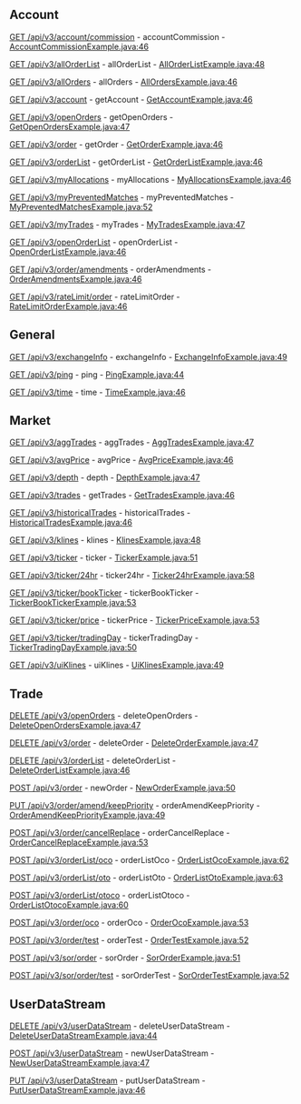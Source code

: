 ## Account

[GET /api/v3/account/commission](https://developers.binance.com/docs/binance-spot-api-docs/rest-api/account-endpoints#query-commission-rates-user_data) - accountCommission - [AccountCommissionExample.java:46](/examples/spot/src/main/java/com/binance/connector/client/spot/rest/account/AccountCommissionExample.java#L46)

[GET /api/v3/allOrderList](https://developers.binance.com/docs/binance-spot-api-docs/rest-api/account-endpoints#query-all-order-lists-user_data) - allOrderList - [AllOrderListExample.java:48](/examples/spot/src/main/java/com/binance/connector/client/spot/rest/account/AllOrderListExample.java#L48)

[GET /api/v3/allOrders](https://developers.binance.com/docs/binance-spot-api-docs/rest-api/account-endpoints#all-orders-user_data) - allOrders - [AllOrdersExample.java:46](/examples/spot/src/main/java/com/binance/connector/client/spot/rest/account/AllOrdersExample.java#L46)

[GET /api/v3/account](https://developers.binance.com/docs/binance-spot-api-docs/rest-api/account-endpoints#account-information-user_data) - getAccount - [GetAccountExample.java:46](/examples/spot/src/main/java/com/binance/connector/client/spot/rest/account/GetAccountExample.java#L46)

[GET /api/v3/openOrders](https://developers.binance.com/docs/binance-spot-api-docs/rest-api/account-endpoints#current-open-orders-user_data) - getOpenOrders - [GetOpenOrdersExample.java:47](/examples/spot/src/main/java/com/binance/connector/client/spot/rest/account/GetOpenOrdersExample.java#L47)

[GET /api/v3/order](https://developers.binance.com/docs/binance-spot-api-docs/rest-api/account-endpoints#query-order-user_data) - getOrder - [GetOrderExample.java:46](/examples/spot/src/main/java/com/binance/connector/client/spot/rest/account/GetOrderExample.java#L46)

[GET /api/v3/orderList](https://developers.binance.com/docs/binance-spot-api-docs/rest-api/account-endpoints#query-order-list-user_data) - getOrderList - [GetOrderListExample.java:46](/examples/spot/src/main/java/com/binance/connector/client/spot/rest/account/GetOrderListExample.java#L46)

[GET /api/v3/myAllocations](https://developers.binance.com/docs/binance-spot-api-docs/rest-api/account-endpoints#query-allocations-user_data) - myAllocations - [MyAllocationsExample.java:46](/examples/spot/src/main/java/com/binance/connector/client/spot/rest/account/MyAllocationsExample.java#L46)

[GET /api/v3/myPreventedMatches](https://developers.binance.com/docs/binance-spot-api-docs/rest-api/account-endpoints#query-prevented-matches-user_data) - myPreventedMatches - [MyPreventedMatchesExample.java:52](/examples/spot/src/main/java/com/binance/connector/client/spot/rest/account/MyPreventedMatchesExample.java#L52)

[GET /api/v3/myTrades](https://developers.binance.com/docs/binance-spot-api-docs/rest-api/account-endpoints#account-trade-list-user_data) - myTrades - [MyTradesExample.java:47](/examples/spot/src/main/java/com/binance/connector/client/spot/rest/account/MyTradesExample.java#L47)

[GET /api/v3/openOrderList](https://developers.binance.com/docs/binance-spot-api-docs/rest-api/account-endpoints#query-open-order-lists-user_data) - openOrderList - [OpenOrderListExample.java:46](/examples/spot/src/main/java/com/binance/connector/client/spot/rest/account/OpenOrderListExample.java#L46)

[GET /api/v3/order/amendments](https://developers.binance.com/docs/binance-spot-api-docs/rest-api/account-endpoints#query-order-amendments-user_data) - orderAmendments - [OrderAmendmentsExample.java:46](/examples/spot/src/main/java/com/binance/connector/client/spot/rest/account/OrderAmendmentsExample.java#L46)

[GET /api/v3/rateLimit/order](https://developers.binance.com/docs/binance-spot-api-docs/rest-api/account-endpoints#query-unfilled-order-count-user_data) - rateLimitOrder - [RateLimitOrderExample.java:46](/examples/spot/src/main/java/com/binance/connector/client/spot/rest/account/RateLimitOrderExample.java#L46)

## General

[GET /api/v3/exchangeInfo](https://developers.binance.com/docs/binance-spot-api-docs/rest-api/general-endpoints#exchange-information) - exchangeInfo - [ExchangeInfoExample.java:49](/examples/spot/src/main/java/com/binance/connector/client/spot/rest/general/ExchangeInfoExample.java#L49)

[GET /api/v3/ping](https://developers.binance.com/docs/binance-spot-api-docs/rest-api/general-endpoints#test-connectivity) - ping - [PingExample.java:44](/examples/spot/src/main/java/com/binance/connector/client/spot/rest/general/PingExample.java#L44)

[GET /api/v3/time](https://developers.binance.com/docs/binance-spot-api-docs/rest-api/general-endpoints#check-server-time) - time - [TimeExample.java:46](/examples/spot/src/main/java/com/binance/connector/client/spot/rest/general/TimeExample.java#L46)

## Market

[GET /api/v3/aggTrades](https://developers.binance.com/docs/binance-spot-api-docs/rest-api/market-data-endpoints#compressedaggregate-trades-list) - aggTrades - [AggTradesExample.java:47](/examples/spot/src/main/java/com/binance/connector/client/spot/rest/market/AggTradesExample.java#L47)

[GET /api/v3/avgPrice](https://developers.binance.com/docs/binance-spot-api-docs/rest-api/market-data-endpoints#current-average-price) - avgPrice - [AvgPriceExample.java:46](/examples/spot/src/main/java/com/binance/connector/client/spot/rest/market/AvgPriceExample.java#L46)

[GET /api/v3/depth](https://developers.binance.com/docs/binance-spot-api-docs/rest-api/market-data-endpoints#order-book) - depth - [DepthExample.java:47](/examples/spot/src/main/java/com/binance/connector/client/spot/rest/market/DepthExample.java#L47)

[GET /api/v3/trades](https://developers.binance.com/docs/binance-spot-api-docs/rest-api/market-data-endpoints#recent-trades-list) - getTrades - [GetTradesExample.java:46](/examples/spot/src/main/java/com/binance/connector/client/spot/rest/market/GetTradesExample.java#L46)

[GET /api/v3/historicalTrades](https://developers.binance.com/docs/binance-spot-api-docs/rest-api/market-data-endpoints#old-trade-lookup) - historicalTrades - [HistoricalTradesExample.java:46](/examples/spot/src/main/java/com/binance/connector/client/spot/rest/market/HistoricalTradesExample.java#L46)

[GET /api/v3/klines](https://developers.binance.com/docs/binance-spot-api-docs/rest-api/market-data-endpoints#klinecandlestick-data) - klines - [KlinesExample.java:48](/examples/spot/src/main/java/com/binance/connector/client/spot/rest/market/KlinesExample.java#L48)

[GET /api/v3/ticker](https://developers.binance.com/docs/binance-spot-api-docs/rest-api/market-data-endpoints#rolling-window-price-change-statistics) - ticker - [TickerExample.java:51](/examples/spot/src/main/java/com/binance/connector/client/spot/rest/market/TickerExample.java#L51)

[GET /api/v3/ticker/24hr](https://developers.binance.com/docs/binance-spot-api-docs/rest-api/market-data-endpoints#24hr-ticker-price-change-statistics) - ticker24hr - [Ticker24hrExample.java:58](/examples/spot/src/main/java/com/binance/connector/client/spot/rest/market/Ticker24hrExample.java#L58)

[GET /api/v3/ticker/bookTicker](https://developers.binance.com/docs/binance-spot-api-docs/rest-api/market-data-endpoints#symbol-order-book-ticker) - tickerBookTicker - [TickerBookTickerExample.java:53](/examples/spot/src/main/java/com/binance/connector/client/spot/rest/market/TickerBookTickerExample.java#L53)

[GET /api/v3/ticker/price](https://developers.binance.com/docs/binance-spot-api-docs/rest-api/market-data-endpoints#symbol-price-ticker) - tickerPrice - [TickerPriceExample.java:53](/examples/spot/src/main/java/com/binance/connector/client/spot/rest/market/TickerPriceExample.java#L53)

[GET /api/v3/ticker/tradingDay](https://developers.binance.com/docs/binance-spot-api-docs/rest-api/market-data-endpoints#trading-day-ticker) - tickerTradingDay - [TickerTradingDayExample.java:50](/examples/spot/src/main/java/com/binance/connector/client/spot/rest/market/TickerTradingDayExample.java#L50)

[GET /api/v3/uiKlines](https://developers.binance.com/docs/binance-spot-api-docs/rest-api/market-data-endpoints#uiklines) - uiKlines - [UiKlinesExample.java:49](/examples/spot/src/main/java/com/binance/connector/client/spot/rest/market/UiKlinesExample.java#L49)

## Trade

[DELETE /api/v3/openOrders](https://developers.binance.com/docs/binance-spot-api-docs/rest-api/trading-endpoints#cancel-all-open-orders-on-a-symbol-trade) - deleteOpenOrders - [DeleteOpenOrdersExample.java:47](/examples/spot/src/main/java/com/binance/connector/client/spot/rest/trade/DeleteOpenOrdersExample.java#L47)

[DELETE /api/v3/order](https://developers.binance.com/docs/binance-spot-api-docs/rest-api/trading-endpoints#cancel-order-trade) - deleteOrder - [DeleteOrderExample.java:47](/examples/spot/src/main/java/com/binance/connector/client/spot/rest/trade/DeleteOrderExample.java#L47)

[DELETE /api/v3/orderList](https://developers.binance.com/docs/binance-spot-api-docs/rest-api/trading-endpoints#cancel-order-list-trade) - deleteOrderList - [DeleteOrderListExample.java:46](/examples/spot/src/main/java/com/binance/connector/client/spot/rest/trade/DeleteOrderListExample.java#L46)

[POST /api/v3/order](https://developers.binance.com/docs/binance-spot-api-docs/rest-api/trading-endpoints#new-order-trade) - newOrder - [NewOrderExample.java:50](/examples/spot/src/main/java/com/binance/connector/client/spot/rest/trade/NewOrderExample.java#L50)

[PUT /api/v3/order/amend/keepPriority](https://developers.binance.com/docs/binance-spot-api-docs/rest-api/trading-endpoints#order-amend-keep-priority-trade) - orderAmendKeepPriority - [OrderAmendKeepPriorityExample.java:49](/examples/spot/src/main/java/com/binance/connector/client/spot/rest/trade/OrderAmendKeepPriorityExample.java#L49)

[POST /api/v3/order/cancelReplace](https://developers.binance.com/docs/binance-spot-api-docs/rest-api/trading-endpoints#cancel-an-existing-order-and-send-a-new-order-trade) - orderCancelReplace - [OrderCancelReplaceExample.java:53](/examples/spot/src/main/java/com/binance/connector/client/spot/rest/trade/OrderCancelReplaceExample.java#L53)

[POST /api/v3/orderList/oco](https://developers.binance.com/docs/binance-spot-api-docs/rest-api/trading-endpoints#new-order-list---oco-trade) - orderListOco - [OrderListOcoExample.java:62](/examples/spot/src/main/java/com/binance/connector/client/spot/rest/trade/OrderListOcoExample.java#L62)

[POST /api/v3/orderList/oto](https://developers.binance.com/docs/binance-spot-api-docs/rest-api/trading-endpoints#new-order-list---oto-trade) - orderListOto - [OrderListOtoExample.java:63](/examples/spot/src/main/java/com/binance/connector/client/spot/rest/trade/OrderListOtoExample.java#L63)

[POST /api/v3/orderList/otoco](https://developers.binance.com/docs/binance-spot-api-docs/rest-api/trading-endpoints#new-order-list---otoco-trade) - orderListOtoco - [OrderListOtocoExample.java:60](/examples/spot/src/main/java/com/binance/connector/client/spot/rest/trade/OrderListOtocoExample.java#L60)

[POST /api/v3/order/oco](https://developers.binance.com/docs/binance-spot-api-docs/rest-api/trading-endpoints#new-oco---deprecated-trade) - orderOco - [OrderOcoExample.java:53](/examples/spot/src/main/java/com/binance/connector/client/spot/rest/trade/OrderOcoExample.java#L53)

[POST /api/v3/order/test](https://developers.binance.com/docs/binance-spot-api-docs/rest-api/trading-endpoints#test-new-order-trade) - orderTest - [OrderTestExample.java:52](/examples/spot/src/main/java/com/binance/connector/client/spot/rest/trade/OrderTestExample.java#L52)

[POST /api/v3/sor/order](https://developers.binance.com/docs/binance-spot-api-docs/rest-api/trading-endpoints#new-order-using-sor-trade) - sorOrder - [SorOrderExample.java:51](/examples/spot/src/main/java/com/binance/connector/client/spot/rest/trade/SorOrderExample.java#L51)

[POST /api/v3/sor/order/test](https://developers.binance.com/docs/binance-spot-api-docs/rest-api/trading-endpoints#test-new-order-using-sor-trade) - sorOrderTest - [SorOrderTestExample.java:52](/examples/spot/src/main/java/com/binance/connector/client/spot/rest/trade/SorOrderTestExample.java#L52)

## UserDataStream

[DELETE /api/v3/userDataStream](https://developers.binance.com/docs/binance-spot-api-docs/rest-api/user-data-stream-endpoints---deprecated#close-user-data-stream-user_stream) - deleteUserDataStream - [DeleteUserDataStreamExample.java:44](/examples/spot/src/main/java/com/binance/connector/client/spot/rest/userdatastream/DeleteUserDataStreamExample.java#L44)

[POST /api/v3/userDataStream](https://developers.binance.com/docs/binance-spot-api-docs/rest-api/user-data-stream-endpoints---deprecated#start-user-data-stream-user_stream) - newUserDataStream - [NewUserDataStreamExample.java:47](/examples/spot/src/main/java/com/binance/connector/client/spot/rest/userdatastream/NewUserDataStreamExample.java#L47)

[PUT /api/v3/userDataStream](https://developers.binance.com/docs/binance-spot-api-docs/rest-api/user-data-stream-endpoints---deprecated#keepalive-user-data-stream-user_stream) - putUserDataStream - [PutUserDataStreamExample.java:46](/examples/spot/src/main/java/com/binance/connector/client/spot/rest/userdatastream/PutUserDataStreamExample.java#L46)

